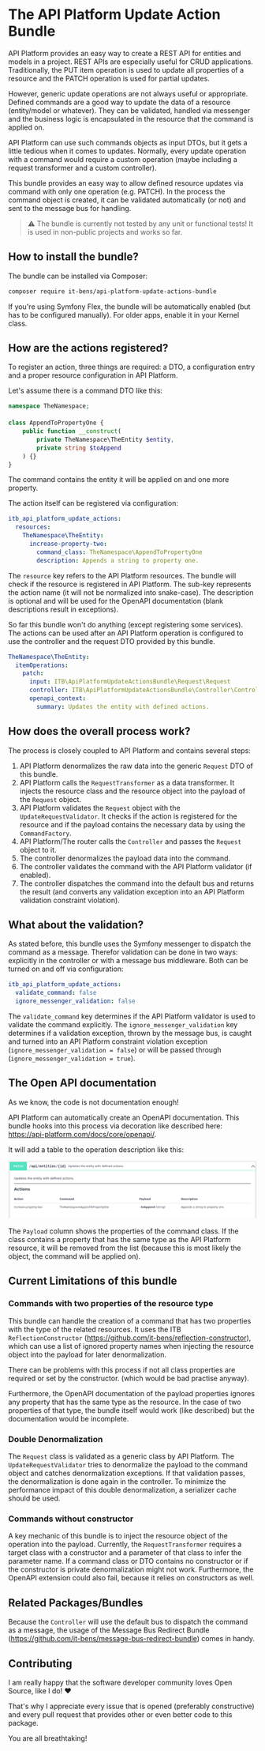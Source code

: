 # The API Platform Update Action Bundle

API Platform provides an easy way to create a REST API for entities and models in a project. REST APIs are especially useful for CRUD applications. 
Traditionally, the PUT item operation is used to update all properties of a resource and the PATCH operation is used for partial updates.

However, generic update operations are not always useful or appropriate.
Defined commands are a good way to update the data of a resource (entity/model or whatever). 
They can be validated, handled via messenger and the business logic is encapsulated in the resource that the command is applied on.

API Platform can use such commands objects as input DTOs, but it gets a little tedious when it comes to updates.
Normally, every update operation with a command would require a custom operation (maybe including a request transformer and a custom controller).

This bundle provides an easy way to allow defined resource updates via command with only one operation (e.g. PATCH).
In the process the command object is created, it can be validated automatically (or not) and sent to the message bus for handling.

> ⚠ The bundle is currently not tested by any unit or functional tests! It is used in non-public projects and works so far.

## How to install the bundle?
The bundle can be installed via Composer:
```bash
composer require it-bens/api-platform-update-actions-bundle
```
If you're using Symfony Flex, the bundle will be automatically enabled (but has to be configured manually). 
For older apps, enable it in your Kernel class.

## How are the actions registered?
To register an action, three things are required: a DTO, a configuration entry and a proper resource configuration in API Platform.

Let's assume there is a command DTO like this:
```php
namespace TheNamespace;

class AppendToPropertyOne {
    public function __construct(
        private TheNamespace\TheEntity $entity, 
        private string $toAppend
    ) {}
}
```
The command contains the entity it will be applied on and one more property.

The action itself can be registered via configuration:
```yaml
itb_api_platform_update_actions:
  resources:
    TheNamespace\TheEntity:
      increase-property-two:
        command_class: TheNamespace\AppendToPropertyOne
        description: Appends a string to property one.
```
The `resource` key refers to the API Platform resources. The bundle will check if the resource is registered in API Platform.
The sub-key represents the action name (it will not be normalized into snake-case). 
The description is optional and will be used for the OpenAPI documentation (blank descriptions result in exceptions).

So far this bundle won't do anything (except registering some services). 
The actions can be used after an API Platform operation is configured to use the controller and the request DTO provided by this bundle.
```yaml
TheNamespace\TheEntity:
  itemOperations:
    patch:
      input: ITB\ApiPlatformUpdateActionsBundle\Request\Request
      controller: ITB\ApiPlatformUpdateActionsBundle\Controller\Controller
      openapi_context:
        summary: Updates the entity with defined actions.
```

## How does the overall process work?
The process is closely coupled to API Platform and contains several steps:
1. API Platform denormalizes the raw data into the generic `Request` DTO of this bundle.
2. API Platform calls the `RequestTransformer` as a data transformer. 
It injects the resource class and the resource object into the payload of the `Request` object.
3. API Platform validates the `Request` object with the `UpdateRequestValidator`.
It checks if the action is registered for the resource and if the payload contains the necessary data by using the `CommandFactory`.
4. API Platform/The router calls the `Controller` and passes the `Request` object to it.
5. The controller denormalizes the payload data into the command.
6. The controller validates the command with the API Platform validator (if enabled).
7. The controller dispatches the command into the default bus and returns the result
(and converts any validation exception into an API Platform validation constraint violation).

## What about the validation?
As stated before, this bundle uses the Symfony messenger to dispatch the command as a message.
Therefor validation can be done in two ways: explicitly in the controller or with a message bus middleware.
Both can be turned on and off via configuration:
```yaml
itb_api_platform_update_actions:
  validate_command: false
  ignore_messenger_validation: false
```
The `validate_command` key determines if the API Platform validator is used to validate the command explicitly.
The `ignore_messenger_validation` key determines if a validation exception, thrown by the message bus, 
is caught and turned into an API Platform constraint violation exception (`ignore_messenger_validation = false`)
or will be passed through (`ignore_messenger_validation = true`).

## The Open API documentation
As we know, the code is not documentation enough!

API Platform can automatically create an OpenAPI documentation. This bundle hooks into this process via decoration
like described here: https://api-platform.com/docs/core/openapi/. 

It will add a table to the operation description like this:

![OpenAPI documentation for operation with actions](docs/images/action-operation-with-documentation.png?raw=true "OpenAPI documentation")

The `Payload` column shows the properties of the command class. 
If the class contains a property that has the same type as the API Platform resource, it will be removed from the list
(because this is most likely the object, the command will be applied on).

## Current Limitations of this bundle
### Commands with two properties of the resource type
This bundle can handle the creation of a command that has two properties with the type of the related resources.
It uses the ITB `ReflectionConstructor` (https://github.com/it-bens/reflection-constructor),
which can use a list of ignored property names when injecting the resource object into the payload for later denormalization.

There can be problems with this process if not all class properties are required or set by the constructor.
(which would be bad practise anyway).

Furthermore, the OpenAPI documentation of the payload properties ignores any property that has the same type as the resource.
In the case of two properties of that type, the bundle itself would work (like described) but the documentation would be incomplete.

### Double Denormalization
The `Request` class is validated as a generic class by API Platform. 
The `UpdateRequestValidator` tries to denormalize the payload to the command object and catches denormalization exceptions.
If that validation passes, the denormalization is done again in the controller. 
To minimize the performance impact of this double denormalization, a serializer cache should be used.

### Commands without constructor
A key mechanic of this bundle is to inject the resource object of the operation into the payload.
Currently, the `RequestTransformer` requires a target class with a constructor and a parameter of that class to infer the parameter name.
If a command class or DTO contains no constructor or if the constructor is private denormalization might not work.
Furthermore, the OpenAPI extension could also fail, because it relies on constructors as well.

## Related Packages/Bundles
Because the `Controller` will use the default bus to dispatch the command as a message, the usage of the
Message Bus Redirect Bundle (https://github.com/it-bens/message-bus-redirect-bundle) comes in handy.

## Contributing
I am really happy that the software developer community loves Open Source, like I do! ♥

That's why I appreciate every issue that is opened (preferably constructive)
and every pull request that provides other or even better code to this package.

You are all breathtaking!